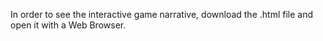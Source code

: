 In order to see the interactive game narrative, download the .html file and open it with a Web Browser.
